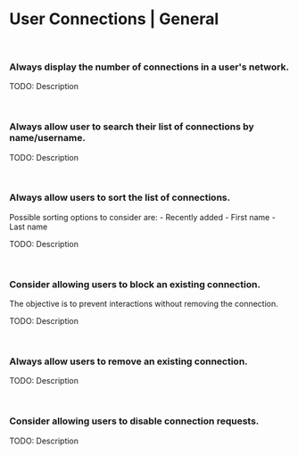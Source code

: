 # User Connections | General
<br>


### Always display the number of connections in a user's network.

TODO: Description

<br>


### Always allow user to search their list of connections by name/username.

TODO: Description

<br>


### Always allow users to sort the list of connections.

Possible sorting options to consider are:
	- Recently added
	- First name
	- Last name

TODO: Description

<br>


### Consider allowing users to block an existing connection.

The objective is to prevent interactions without removing the connection.

TODO: Description

<br>


### Always allow users to remove an existing connection.

TODO: Description

<br>


### Consider allowing users to disable connection requests.

TODO: Description

<br>


